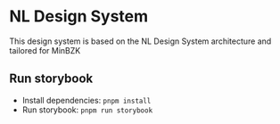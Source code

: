 # NL Design System

This design system is based on the NL Design System architecture and tailored for MinBZK

## Run storybook

- Install dependencies: `pnpm install`
- Run storybook: `pnpm run storybook`
